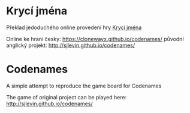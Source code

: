 # Krycí jména
Překlad jedoduchého online provedení hry [Krycí jména](http://krycijmena.cz/)

Online ke hraní česky: https://clonewayx.github.io/codenames/ původní anglický projekt: http://sjlevin.github.io/codenames/
# Codenames
A simple attempt to reproduce the game board for Codenames

The game of original project can be played here: http://sjlevin.github.io/codenames/
